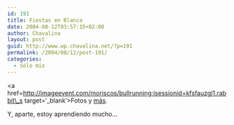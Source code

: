 ```yaml
---
id: 191
title: Fiestas en Blanca
date: 2004-08-12T03:57:15+02:00
author: Chavalina
layout: post
guid: http://www.wp.chavalina.net/?p=191
permalink: /2004/08/12/post-191/
categories:
  - Sólo mío
---
```

<a href=http://imageevent.com/moriscos/bullrunning;jsessionid=kfsfauzgj1.rabbit\_s target=&prime;\_blank&prime;>Fotos</a> y <a href=http://www.blanca.es/fiestas/encierro/encierro1.htm target=&prime;_blank&prime;>m&aacute;s</a>.

Y, aparte, estoy aprendiendo mucho&#8230;